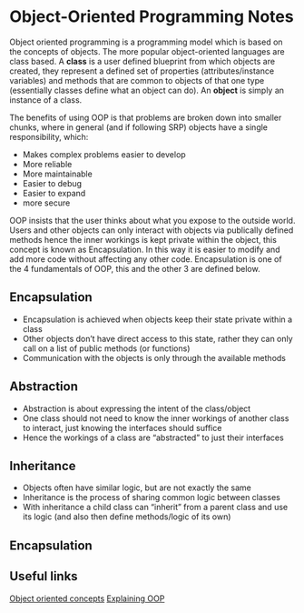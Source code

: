 # Object-Oriented Programming Notes

Object oriented programming is a programming model which is based on the concepts of objects. The more popular object-oriented languages are class based. A **class** is a user defined blueprint from which objects are created, they represent a defined set of properties (attributes/instance variables) and methods that are common to objects of that one type (essentially classes define what an object can do). An **object** is simply an instance of a class.

The benefits of using OOP is that problems are broken down into smaller chunks, where in general (and if following SRP) objects have a single responsibility, which:

* Makes complex problems easier to develop
* More reliable
* More maintainable
* Easier to debug
* Easier to expand
* more secure

OOP insists that the user thinks about what you expose to the outside world. Users and other objects can only interact with objects via publically defined methods hence the inner workings is kept private within the object, this concept is known as Encapsulation. In this way it is easier to modify and add more code without affecting any other code. Encapsulation is one of the 4 fundamentals of OOP, this and the other 3 are defined below. 


## Encapsulation

* Encapsulation is achieved when objects keep their state private within a class
* Other objects don’t have direct access to this state, rather they can only call on a list of public methods (or functions)
* Communication with the objects is only through the available methods


## Abstraction

* Abstraction is about expressing the intent of the class/object
* One class should not need to know the inner workings of another class to interact, just knowing the interfaces should suffice
* Hence the workings of a class are “abstracted” to just their interfaces

## Inheritance

* Objects often have similar logic, but are not exactly the same
* Inheritance is the process of sharing common logic between classes
* With inheritance a child class can “inherit” from a parent class and use its logic (and also then define methods/logic of its own)

## Encapsulation


## Useful links

[Object oriented concepts](https://www.geeksforgeeks.org/object-oriented-programming-oops-concept-in-java/)
[Explaining OOP](https://www.freecodecamp.org/news/object-oriented-programming-concepts-21bb035f7260/)